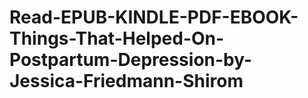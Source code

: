 # Read-EPUB-KINDLE-PDF-EBOOK-Things-That-Helped-On-Postpartum-Depression-by-Jessica-Friedmann-Shirom